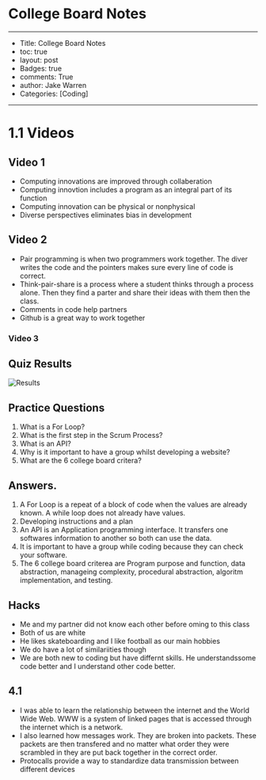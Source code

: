 # College Board Notes

---
- Title: College Board Notes
- toc: true
- layout: post
- Badges: true
- comments: True
- author: Jake Warren
- Categories: [Coding]
---

# 1.1 Videos

## Video 1
- Computing innovations are improved through collaberation
- Computing innovtion includes a program as an integral part of its function
- Computing innovation can be physical or nonphysical
- Diverse perspectives eliminates bias in development

## Video 2
- Pair programming is when two programmers work together. The diver writes the code and the pointers makes sure every line of code is correct.
- Think-pair-share is a process where a student thinks through a process alone. Then they find a parter and share their ideas with them then the class.
- Comments in code help partners
- Github is a great way to work together
 
 ### Video 3 

## Quiz Results

![Results]({{site.baseurl}}/images/IntrnetQuiz.png)


## Practice Questions

1. What is a For Loop?
2. What is the first step in the Scrum Process?
3. What is an API?
4. Why is it important to have a group whilst developing a website? 
5. What are the 6 college board critera?

## Answers. 
1. A For Loop is a repeat of a block of code when the values are already known. A while loop does not already have values. 
2. Developing instructions and a plan
3. An API is an Application programming interface. It transfers one softwares information to another so both can use the data. 
4. It is important to have a group while coding because they can check your software. 
5. The 6 college board criterea are Program purpose and function, data abstraction, manageing complexity, procedural abstraction, algoritm implementation, and testing. 


## Hacks
- Me and my partner did not know each other before oming to this class
- Both of us are white
- He likes skateboarding and I like football as our main hobbies
- We do have a lot of similariities though
- We are both new to coding but have differnt skills. He understandssome code better and I understand other code better. 



## 4.1 

- I was able to learn the relationship between the internet and the World Wide Web. WWW is a system of linked pages that is accessed through the internet which is a network.
- I also learned how messages work. They are broken into packets. These packets are then transfered and no matter what order they were scrambled in they are put back together in the correct order. 
- Protocalls provide a way to standardize data transmission between different devices 